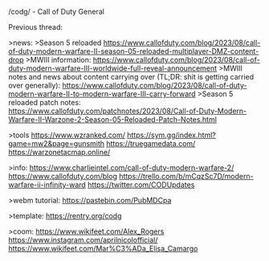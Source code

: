 /codg/ - Call of Duty General

Previous thread:

\>news:
\>Season 5 reloaded
https://www.callofduty.com/blog/2023/08/call-of-duty-modern-warfare-II-season-05-reloaded-multiplayer-DMZ-content-drop
\>MWIII information:
https://www.callofduty.com/blog/2023/08/call-of-duty-modern-warfare-III-worldwide-full-reveal-announcement
\>MWIII notes and news about content carrying over (TL;DR: shit is getting carried over generally):
https://www.callofduty.com/blog/2023/08/call-of-duty-modern-warfare-II-to-modern-warfare-III-carry-forward
\>Season 5 reloaded patch notes:
https://www.callofduty.com/patchnotes/2023/08/Call-of-Duty-Modern-Warfare-II-Warzone-2-Season-05-Reloaded-Patch-Notes.html

\>tools
https://www.wzranked.com/
https://sym.gg/index.html?game=mw2&page=gunsmith
https://truegamedata.com/
https://warzonetacmap.online/

\>info:
https://www.charlieintel.com/call-of-duty-modern-warfare-2/
https://www.callofduty.com/blog
https://trello.com/b/mCqzSc7D/modern-warfare-ii-infinity-ward
https://twitter.com/CODUpdates

\>webm tutorial:
https://pastebin.com/PubMDCpa

\>template:
https://rentry.org/codg

\>coom:
https://www.wikifeet.com/Alex_Rogers
https://www.instagram.com/aprilnicolofficial/
https://www.wikifeet.com/Mar%C3%ADa_Elisa_Camargo